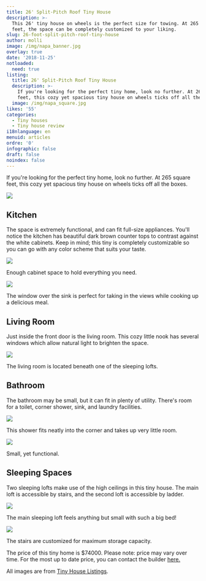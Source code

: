 ```yaml
---
title: 26' Split-Pitch Roof Tiny House
description: >-
  This 26' tiny house on wheels is the perfect size for towing. At 265 square
  feet, the space can be completely customized to your liking. 
slug: 26-foot-split-pitch-roof-tiny-house
author: molli
image: /img/napa_banner.jpg
overlay: true
date: '2018-11-25'
notloaded:
  need: true
listing:
  title: 26' Split-Pitch Roof Tiny House
  description: >-
    If you're looking for the perfect tiny home, look no further. At 265 square
    feet, this cozy yet spacious tiny house on wheels ticks off all the boxes. 
  image: /img/napa_square.jpg
likes: '55'
categories:
  - Tiny houses
  - Tiny house review
i18nlanguage: en
menuid: articles
ordre: '0'
infographic: false
draft: false
noindex: false
---
```

If you're looking for the perfect tiny home, look no further. At 265 square feet, this cozy yet spacious tiny house on wheels ticks off all the boxes. 

![](/img/napa.jpeg)

## Kitchen

The space is extremely functional, and can fit full-size appliances. You'll notice the kitchen has beautiful dark brown counter tops to contrast against the white cabinets. Keep in mind; this tiny is completely customizable so you can go with any color scheme that suits your taste. 

![](/img/napa_1.jpeg)

<span class="figcaption">Enough cabinet space to hold everything you need.</span>

![](/img/napa_2.jpeg)

<span class="figcaption">The window over the sink is perfect for taking in the views while cooking up a delicious meal.</span>

## Living Room

Just inside the front door is the living room. This cozy little nook has several windows which allow natural light to brighten the space.

![](/img/napa_3.jpeg)

<span class="figcaption">The living room is located beneath one of the sleeping lofts.</span>

## Bathroom

The bathroom may be small, but it can fit in plenty of utility. There's room for a toilet, corner shower, sink, and laundry facilities. 

![](/img/napa_4.jpeg)

<span class="figcaption">This shower fits neatly into the corner and takes up very little room.</span>

![](/img/napa_5.jpeg)

<span class="figcaption">Small, yet functional.</span>

## Sleeping Spaces

Two sleeping lofts make use of the high ceilings in this tiny house. The main loft is accessible by stairs, and the second loft is accessible by ladder. 

![](/img/napa_6.jpeg)

<span class="figcaption">The main sleeping loft feels anything but small with such a big bed!</span>

![](/img/napa_7.jpeg)

<span class="figcaption">The stairs are customized for maximum storage capacity.</span>

The price of this tiny home is $74000. Please note: price may vary over time. For the most up to date price, you can contact the builder [here.](https://www.minttinyhomes.com/contact-tiny-living)

All images are from [Tiny House Listings](https://tinyhouselistings.com).

